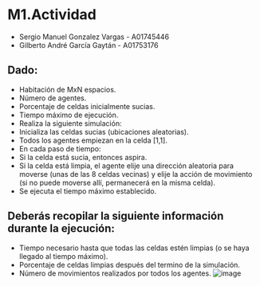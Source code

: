 # M1.Actividad

- Sergio Manuel Gonzalez Vargas - A01745446
- Gilberto André García Gaytán - A01753176
## Dado:
- Habitación de MxN espacios.
- Número de agentes.
- Porcentaje de celdas inicialmente sucias.
- Tiempo máximo de ejecución.
- Realiza la siguiente simulación:
- Inicializa las celdas sucias (ubicaciones aleatorias).
- Todos los agentes empiezan en la celda [1,1].
- En cada paso de tiempo:
- Si la celda está sucia, entonces aspira.
- Si la celda está limpia, el agente elije una dirección aleatoria para moverse (unas de las 8 celdas vecinas) y elije la acción de movimiento (si no puede moverse allí, permanecerá en la misma celda).
- Se ejecuta el tiempo máximo establecido.
## Deberás recopilar la siguiente información durante la ejecución:
- Tiempo necesario hasta que todas las celdas estén limpias (o se haya llegado al tiempo máximo).
- Porcentaje de celdas limpias después del termino de la simulación.
- Número de movimientos realizados por todos los agentes.
![image](https://user-images.githubusercontent.com/84719490/201450825-244bcdf2-43f7-4269-95f6-a494797d8e03.png)
